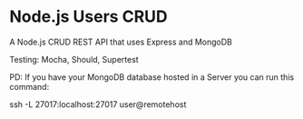 # Node.js Users CRUD

A Node.js CRUD REST API that uses Express and MongoDB

Testing: Mocha, Should, Supertest

PD: If you have your MongoDB database hosted in a Server you can run this command: 

ssh -L 27017:localhost:27017 user@remotehost
